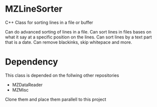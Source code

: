 # MZLineSorter
C++ Class for sorting lines in a file or buffer

Can do advanced sorting of lines in a file.
Can sort lines in files bases on what it say at a specific position on the lines.
Can sort lines by a text part that is a date.
Can remove blackinks, skip whitepace and more.


# Dependency
This class is depended on the follwing other repositories
- MZDataReader
- MZMisc

Clone them and place them parallell to this project
